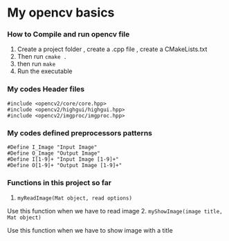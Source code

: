 # My opencv basics

### How to Compile and run opencv file

1. Create a project folder , create a .cpp file , create a CMakeLists.txt
2. Then run `cmake .`
3. then run `make`
4. Run the executable


### My codes Header files
`#include <opencv2/core/core.hpp>`<br>
`#include <opencv2/highgui/highgui.hpp>`<br>
`#include <opencv2/imgproc/imgproc.hpp>`<br>

### My codes defined preprocessors patterns
`#Define I_Image "Input Image"`<br>
`#Define O_Image "Output Image"`<br>
`#Define I[1-9]+ "Input Image [1-9]+"`<br>
`#Define O[1-9]+ "Output Image [1-9]+"`<br>

### Functions in this project so far

1. `myReadImage(Mat object, read options)`

  Use this function when we have to read image
2. `myShowImage(image title, Mat object)`

  Use this function when we have to show image with a title
